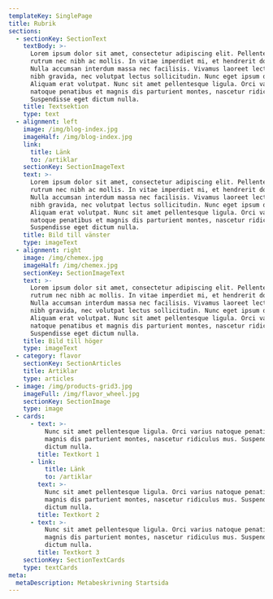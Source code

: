 ```yaml
---
templateKey: SinglePage
title: Rubrik
sections:
  - sectionKey: SectionText
    textBody: >-
      Lorem ipsum dolor sit amet, consectetur adipiscing elit. Pellentesque
      rutrum nec nibh ac mollis. In vitae imperdiet mi, et hendrerit dolor.
      Nulla accumsan interdum massa nec facilisis. Vivamus laoreet lectus ac
      nibh gravida, nec volutpat lectus sollicitudin. Nunc eget ipsum diam.
      Aliquam erat volutpat. Nunc sit amet pellentesque ligula. Orci varius
      natoque penatibus et magnis dis parturient montes, nascetur ridiculus mus.
      Suspendisse eget dictum nulla.
    title: Textsektion
    type: text
  - alignment: left
    image: /img/blog-index.jpg
    imageHalf: /img/blog-index.jpg
    link:
      title: Länk
      to: /artiklar
    sectionKey: SectionImageText
    text: >-
      Lorem ipsum dolor sit amet, consectetur adipiscing elit. Pellentesque
      rutrum nec nibh ac mollis. In vitae imperdiet mi, et hendrerit dolor.
      Nulla accumsan interdum massa nec facilisis. Vivamus laoreet lectus ac
      nibh gravida, nec volutpat lectus sollicitudin. Nunc eget ipsum diam.
      Aliquam erat volutpat. Nunc sit amet pellentesque ligula. Orci varius
      natoque penatibus et magnis dis parturient montes, nascetur ridiculus mus.
      Suspendisse eget dictum nulla.
    title: Bild till vänster
    type: imageText
  - alignment: right
    image: /img/chemex.jpg
    imageHalf: /img/chemex.jpg
    sectionKey: SectionImageText
    text: >-
      Lorem ipsum dolor sit amet, consectetur adipiscing elit. Pellentesque
      rutrum nec nibh ac mollis. In vitae imperdiet mi, et hendrerit dolor.
      Nulla accumsan interdum massa nec facilisis. Vivamus laoreet lectus ac
      nibh gravida, nec volutpat lectus sollicitudin. Nunc eget ipsum diam.
      Aliquam erat volutpat. Nunc sit amet pellentesque ligula. Orci varius
      natoque penatibus et magnis dis parturient montes, nascetur ridiculus mus.
      Suspendisse eget dictum nulla.
    title: Bild till höger
    type: imageText
  - category: flavor
    sectionKey: SectionArticles
    title: Artiklar
    type: articles
  - image: /img/products-grid3.jpg
    imageFull: /img/flavor_wheel.jpg
    sectionKey: SectionImage
    type: image
  - cards:
      - text: >-
          Nunc sit amet pellentesque ligula. Orci varius natoque penatibus et
          magnis dis parturient montes, nascetur ridiculus mus. Suspendisse eget
          dictum nulla.
        title: Textkort 1
      - link:
          title: Länk
          to: /artiklar
        text: >-
          Nunc sit amet pellentesque ligula. Orci varius natoque penatibus et
          magnis dis parturient montes, nascetur ridiculus mus. Suspendisse eget
          dictum nulla.
        title: Textkort 2
      - text: >-
          Nunc sit amet pellentesque ligula. Orci varius natoque penatibus et
          magnis dis parturient montes, nascetur ridiculus mus. Suspendisse eget
          dictum nulla.
        title: Textkort 3
    sectionKey: SectionTextCards
    type: textCards
meta:
  metaDescription: Metabeskrivning Startsida
---
```


